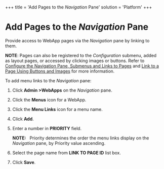 +++
title = 'Add Pages to the *Navigation* Pane'
solution = 'Platform'
+++

# Add Pages to the *Navigation* Pane

Provide access to WebApp pages via the *Navigation* pane by linking to
them.

**NOTE**: Pages can also be registered to the *Configuration* submenu,
added as layout pages, or accessed by clicking images or buttons. Refer
to [Configure the Navigation Pane, Submenus and Links to
Pages](Configure_the_Navigation_Pane_Submenus_and_Links_to_Pages.htm)
and [Link to a Page Using Buttons and
Images](Link_to_a_Page_Using_Buttons_and_Images.htm) for more
information.

To add menu links to the *Navigation* pane:

1.  Click **Admin \>WebApps** on the *Navigation* pane.

2.  Click the **Menus** icon for a WebApp.

3.  Click the **Menu Links** icon for a menu name.

4.  Click **Add**.

5.  Enter a number in **PRIORITY** field.
    
    **NOTE:**   Priority determines the order the menu links display on
    the *Navigation* pane, by Priority value ascending.

6.  Select the page name from **LINK TO PAGE ID** list box.

7.  Click **Save**.
